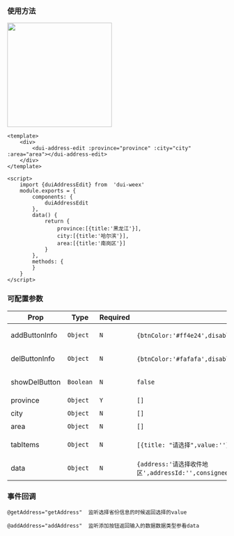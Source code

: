 ### 使用方法
<img   src="https://duxiangguo.github.io/dui-weex/zh-cn/image/di-address-edit.gif" width="240"/>

```vue
<template>
    <div>
        <dui-address-edit :province="province" :city="city" :area="area"></dui-address-edit>
    </div>
</template>

<script>
    import {duiAddressEdit} from  'dui-weex'
    module.exports = {
        components: {
            duiAddressEdit
        },
        data() {
            return {
                province:[{title:'黑龙江'}],
                city:[{title:'哈尔滨'}],
                area:[{title:'南岗区'}]
            }
        },
        methods: {
        }
    }
</script>
```


### 可配置参数

| Prop | Type | Required | Default | Description |
|-------------|------------|--------|-----|-----|
| addButtonInfo| `Object` |`N`| `{btnColor:'#ff4e24',disabled:false,text:'保存',textColor:'#fff'}` |添加按钮详情 |
| delButtonInfo | `Object` |`N`| `{btnColor:'#fafafa',disabled:false,text:'删除',textColor:''}` |删除按钮详情|
| showDelButton | `Boolean` |`N`| `false` | 是否展示删除按钮|
| province | `Object` |`Y`| `[]` |省份数据源|
| city | `Object` |`N`| `[]` |市数据源|
| area | `Object` |`N`| `[]` |区数据源|
| tabItems | `Object` |`N`| `[{title: "请选择",value:''},{title: "",value:''},{title: "",value:''}]` |默认展示省市区|
| data | `Object` |`N`| `{address:'请选择收件地区',addressId:'',consignee:'',telphone:'',dictAddress:'',Postcodes:'',isDefault:true}` |编辑时候展示的数据|
### 事件回调


```
@getAddress="getAddress"  监听选择省份信息的时候返回选择的value
```

```
@addAddress="addAddress"  监听添加按钮返回输入的数据数据类型参看data
```

